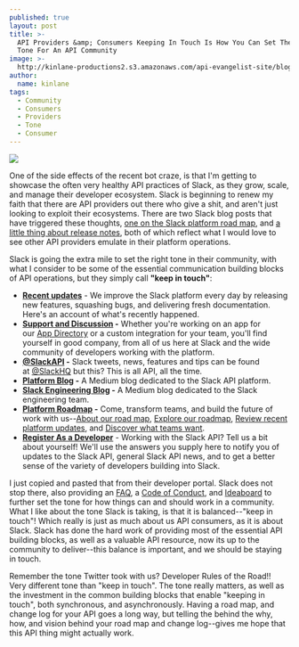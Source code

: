 ```yaml
---
published: true
layout: post
title: >-
  API Providers &amp; Consumers Keeping In Touch Is How You Can Set The Right
  Tone For An API Community
image: >-
  http://kinlane-productions2.s3.amazonaws.com/api-evangelist-site/blog/slack-platform-keeping-in-touch.png
author:
  name: kinlane
tags:
  - Community
  - Consumers
  - Providers
  - Tone
  - Consumer
---
```

[![](https://kinlane-productions2.s3.amazonaws.com/api-evangelist-site/blog/slack-platform-keeping-in-touch.png)](https://api.slack.com)

One of the side effects of the recent bot craze, is that I'm getting to showcase the often very healthy API practices of Slack, as they grow, scale, and manage their developer ecosystem. Slack is beginning to renew my faith that there are API providers out there who give a shit, and aren't just looking to exploit their ecosystems. There are two Slack blog posts that have triggered these thoughts, [one on the Slack platform road map](https://medium.com/slack-developer-blog/the-slack-platform-roadmap-34067b054177#.mhuax8lrn), and [a little thing about release notes](https://slackhq.com/a-little-thing-about-release-notes-997d2e06842d#.hmmeyia86), both of which reflect what I would love to see other API providers emulate in their platform operations.

Slack is going the extra mile to set the right tone in their community, with what I consider to be some of the essential communication building blocks of API operations, but they simply call **"keep in touch"**:

*   **[Recent updates](https://api.slack.com/changelog)** \- We improve the Slack platform every day by releasing new features, squashing bugs, and delivering fresh documentation. Here's an account of what's recently happened.
*   **[Support and Discussion](https://api.slack.com/docs/support) -** Whether you're working on an app for our [App Directory](https://slack.com/apps) or a custom integration for your team, you'll find yourself in good company, from all of us here at Slack and the wide community of developers working with the platform.
*   **[@SlackAPI](https://twitter.com/slackapi) -** Slack tweets, news, features and tips can be found at [@SlackHQ](https://twitter.com/SlackHQ) but this? This is all API, all the time.
*   **[Platform Blog](https://medium.com/slack-developer-blog) -** A Medium blog dedicated to the Slack API platform.
*   **[Slack Engineering Blog](https://slack.engineering/) -** A Medium blog dedicated to the Slack engineering team.
*   **[Platform Roadmap](https://api.slack.com/roadmap) -** Come, transform teams, and build the future of work with us--[About our road map](https://medium.com/slack-developer-blog/the-slack-platform-roadmap-34067b054177), [Explore our roadmap](https://trello.com/b/ZnTQyumQ/slack-platform-roadmap), [Review recent platform updates](https://api.slack.com/docs/changelog), and [Discover what teams want](https://trello.com/b/HPpcIqd8/slack-app-ideaboard).
*   **[Register As a Developer](https://api.slack.com/register)** - Working with the Slack API? Tell us a bit about yourself! We'll use the answers you supply here to notify you of updates to the Slack API, general Slack API news, and to get a better sense of the variety of developers building into Slack. 

I just copied and pasted that from their developer portal. Slack does not stop there, also providing an [FAQ](https://api.slack.com/faq "Frequently asked questions"), a [Code of Conduct](https://api.slack.com/docs/community-code-of-conduct), and [Ideaboard](https://trello.com/b/HPpcIqd8/slack-app-ideaboard) to further set the tone for how things can and should work in a community. What I like about the tone Slack is taking, is that it is balanced--"keep in touch"! Which really is just as much about us API consumers, as it is about Slack. Slack has done the hard work of providing most of the essential API building blocks, as well as a valuable API resource, now its up to the community to deliver--this balance is important, and we should be staying in touch.

Remember the tone Twitter took with us? Developer Rules of the Road!! Very different tone than "keep in touch". The tone really matters, as well as the investment in the common building blocks that enable "keeping in touch", both synchronous, and asynchronously. Having a road map, and change log for your API goes a long way, but telling the behind the why, how, and vision behind your road map and change log--gives me hope that this API thing might actually work.